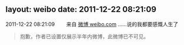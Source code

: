layout: weibo
date: 2011-12-22 08:21:09
---
2011-12-22 08:21:09  &nbsp;&nbsp;&nbsp;&nbsp;&nbsp;&nbsp; 来自 <a href="http://weibo.com/" rel="nofollow">微博 weibo.com</a>
……说的我都要感慨人生了
>  抱歉，作者已设置仅展示半年内微博，此微博已不可见。 ​​​

